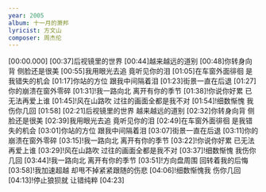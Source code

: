 ```yaml
---
year: 2005
album: 十一月的萧邦
lyricist: 方文山
composer: 周杰伦
---
```

[00:00.000]
[00:37]后视镜里的世界
[00:44]越来越远的道别
[00:48]你转身向背 侧脸还是很美
[00:55]我用眼光去追 竟听见你的泪
[01:05]在车窗外面徘徊 是我错失的机会
[01:17]你站的方位 跟我中间隔着泪
[01:23]街景一直在后退
[01:27]你的崩溃在窗外零碎
[01:31]!我一路向北 离开有你的季节
[01:38]!你说你好累 已无法再爱上谁
[01:45]!风在山路吹 过往的画面全都是我不对
[01:54]!细数惭愧 我伤你几回
[01:58]
[02:21]后视镜里的世界 越来越远的道别
[02:32]你转身向背 侧脸还是很美
[02:39]我用眼光去追 竟听见你的泪
[02:49]在车窗外面徘徊 是我错失的机会
[03:01]你站的方位 跟我中间隔着泪
[03:07]街景一直在后退
[03:11]你的崩溃在窗外零碎
[03:15]!我一路向北 离开有你的季节
[03:22]!你说你好累 已无法再爱上谁
[03:29]!风在山路吹 过往的画面全都是我不对
[03:37]!细数惭愧 我伤你几回
[03:44]!我一路向北 离开有你的季节
[03:51]!方向盘周围 回转着我的后悔
[03:58]!我加速超越 却甩不掉紧紧跟随的伤悲
[04:06]!细数惭愧我 伤你几回
[04:13]!停止狼狈就 让错纯粹
[04:23]